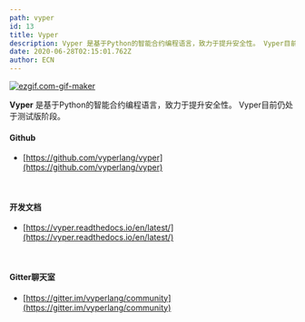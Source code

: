 ```yaml
---
path: vyper
id: 13
title: Vyper
description: Vyper 是基于Python的智能合约编程语言，致力于提升安全性。 Vyper目前仍处于测试版阶段。
date: 2020-06-28T02:15:01.762Z
author: ECN
---
```



[![ezgif.com-gif-maker](https://ethereum.consensys.net/hs-fs/hubfs/ezgif.com-gif-maker.png?width=2048&name=ezgif.com-gif-maker.png)](http://bit.ly/vyper-portal)

 **Vyper** 是基于Python的智能合约编程语言，致力于提升安全性。 Vyper目前仍处于测试版阶段。



#### Github

* [https://github.com/vyperlang/vyper](https://github.com/vyperlang/vyper)

<br/>

#### 开发文档

* [https://vyper.readthedocs.io/en/latest/](https://vyper.readthedocs.io/en/latest/)

<br/>

#### Gitter聊天室

* [https://gitter.im/vyperlang/community](https://gitter.im/vyperlang/community)



